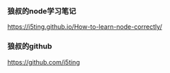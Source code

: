 ### 狼叔的node学习笔记
https://i5ting.github.io/How-to-learn-node-correctly/

### 狼叔的github
https://github.com/i5ting

